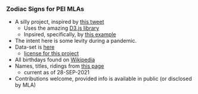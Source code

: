 
### Zodiac Signs for PEI MLAs

* A silly project, inspired by [this tweet](https://twitter.com/perry_chel/status/1437800478897758212)
    - Uses the amazing [D3.js library](https://d3js.org) 
    - Inpsired, specifically, by [this example](https://gist.github.com/mbostock/4063530)
* The intent here is some levity during a pandemic.
* Data-set is [here](./zodiac.csv)
    - [license for this project](./LICENSE)
* All birthdays found on [Wikipedia](https://wikipedia.org)
* Names, titles, ridings from [this page](https://www.assembly.pe.ca/members)
    - current as of 28-SEP-2021
* Contributions welcome, provided info is available in public (or disclosed by MLA)
